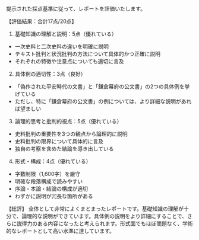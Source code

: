 提示された採点基準に従って、レポートを評価いたします。

【評価結果：合計17点/20点】

1. 基礎知識の理解と説明：5点（優れている）
- 一次史料と二次史料の違いを明確に説明
- テキスト批判と状況批判の方法について具体的かつ正確に説明
- それぞれの特徴や注意点についても適切に言及

2. 具体例の適切性：3点（良好）
- 「偽作された平安時代の文書」と「鎌倉幕府の公文書」の2つの具体例を挙げている
- ただし、特に「鎌倉幕府の公文書」の例については、より詳細な説明があれば望ましい

3. 論理的思考と批判的視点：5点（優れている）
- 史料批判の重要性を3つの観点から論理的に説明
- 史料批判の限界について具体的に言及
- 独自の考察を含めた結論を導き出している

4. 形式・構成：4点（優れている）
- 字数制限（1,600字）を厳守
- 明確な段落構成で読みやすい
- 序論・本論・結論の構成が適切
- わずかに説明が冗長な箇所がある

【総評】
全体として非常によくまとまったレポートです。基礎知識の理解が十分で、論理的な説明ができています。具体例の説明をより詳細にすることで、さらに説得力のある内容になったと考えられます。形式面でもほぼ問題なく、学術的なレポートとして高い水準に達しています。